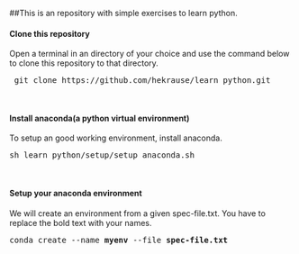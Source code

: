 ##This is an repository with simple exercises to learn python.

#### Clone this repository
Open a terminal in an directory of your choice and use the command below to clone this repository to that directory.
<pre> git clone https://github.com/hekrause/learn_python.git</pre>
<br>

#### Install anaconda(a python virtual environment)
To setup an good working environment, install anaconda.
<pre>sh learn_python/setup/setup_anaconda.sh </pre>
<br>

#### Setup your anaconda environment
We will create an environment from a given spec-file.txt. You have to replace the bold text with your names.
<pre>conda create --name <b>myenv</b> --file <b>spec-file.txt</pre>
<br>